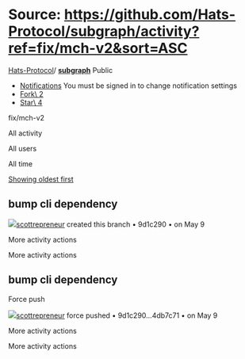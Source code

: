 # Source: https://github.com/Hats-Protocol/subgraph/activity?ref=fix/mch-v2&sort=ASC

[Hats-Protocol](https://github.com/Hats-Protocol)/ **[subgraph](https://github.com/Hats-Protocol/subgraph)** Public

- [Notifications](https://github.com/login?return_to=%2FHats-Protocol%2Fsubgraph) You must be signed in to change notification settings
- [Fork\\
2](https://github.com/login?return_to=%2FHats-Protocol%2Fsubgraph)
- [Star\\
4](https://github.com/login?return_to=%2FHats-Protocol%2Fsubgraph)


fix/mch-v2

All activity

All users

All time

[Showing oldest first](https://github.com/Hats-Protocol/subgraph/activity?ref=fix/mch-v2)

## bump cli dependency

[![](https://avatars.githubusercontent.com/u/1778380?s=80&v=4)scottrepreneur](https://github.com/scottrepreneur) created this branch • 9d1c290 •
on May 9

More activity actions

More activity actions

## bump cli dependency

Force push

[![](https://avatars.githubusercontent.com/u/1778380?s=80&v=4)scottrepreneur](https://github.com/scottrepreneur) force pushed • 9d1c290…4db7c71 •
on May 9

More activity actions

More activity actions
